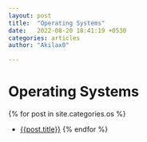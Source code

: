 ```yaml
---
layout: post
title:  "Operating Systems"
date:   2022-08-20 18:41:19 +0530
categories: articles
author: "Akilax0"

---
```


# Operating Systems

{% for post in site.categories.os %}
   -  [{{post.title}}]({{post.url}})
{% endfor %}
